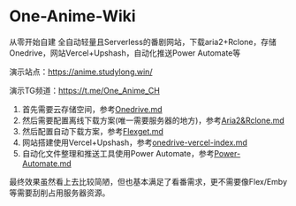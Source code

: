 # One-Anime-Wiki
从零开始自建 全自动轻量且Serverless的番剧网站，下载aria2+Rclone，存储Onedrive，网站Vercel+Upshash，自动化推送Power Automate等

演示站点：https://anime.studylong.win/

演示TG频道：https://t.me/One_Anime_CH

1. 首先需要云存储空间，参考[Onedrive.md](Onedrive.md)
2. 然后需要配置离线下载方案(唯一需要服务器的地方)，参考[Aria2&Rclone.md](Aria2&Rclone.md)
3. 然后配置自动下载方案，参考[Flexget.md](Flexget.md)
4. 网站搭建使用Vercel+Upshash，参考[onedrive-vercel-index.md](onedrive-vercel-index.md)
5. 自动化文件整理和推送工具使用Power Automate，参考[Power-Automate.md](Power-Automate.md)

最终效果虽然看上去比较简陋，但也基本满足了看番需求，更不需要像Flex/Emby等需要刮削占用服务器资源。